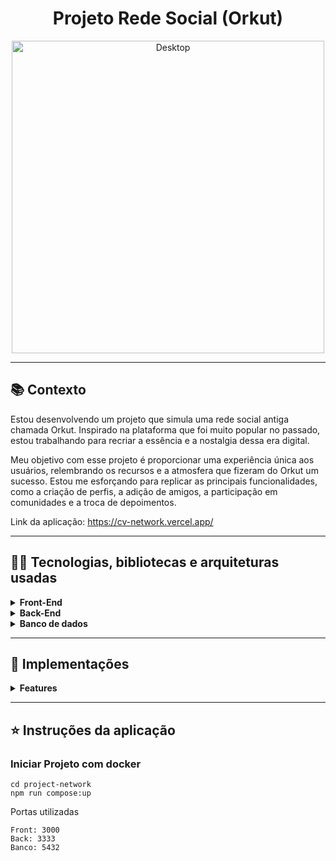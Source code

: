 <h1 align="center">
Projeto Rede Social (Orkut)
</h1>

<p align="center">
   <img alt="Desktop" src="https://github.com/CristianoV/project-network/blob/development/preview_orkut.gif" width="500px" />
</p>

-----

## :books: Contexto
<p>
Estou desenvolvendo um projeto que simula uma rede social antiga chamada Orkut. Inspirado na plataforma que foi muito popular no passado, estou trabalhando para recriar a essência e a nostalgia dessa era digital.

Meu objetivo com esse projeto é proporcionar uma experiência única aos usuários, relembrando os recursos e a atmosfera que fizeram do Orkut um sucesso. Estou me esforçando para replicar as principais funcionalidades, como a criação de perfis, a adição de amigos, a participação em comunidades e a troca de depoimentos.
</p>

Link da aplicação: https://cv-network.vercel.app/

-----

## :man_technologist: Tecnologias, bibliotecas e arquiteturas usadas

<details>
  <summary><strong>Front-End</strong></summary> <br/>
   <strong>
      React <br/>
      Next.JS <br/>
      Hookform <br/>
      Reduxjs <br/>
      Axios <br/>
      Moment <br/>
      Sass <br/>
      Zod <br/>
      Typescript <br/>
   </strong>
</details>

<details>
<summary><strong>Back-End</strong></summary> <br/>
   <strong>
      Typescript <br/>
      Multer <br/>
      Jsonwebtoken <br/>
      Zod <br/>
      Sequelize <br/>
      Express <br/>
      Bcryptjs <br/>
      AWS S3 <br/>
   </strong>
</details>

<details>
   <summary><strong>Banco de dados</strong></summary> <br/>
   <strong>
      Postgresql <br/>
   </strong>
</details>

-----

## :rocket: Implementações

<details>
  <summary><strong>Features</strong></summary><br />
  
- [x] Login
- [x] Perfil
- [x] Comunidades
- [x] Pesquisas
- [x] Amizades
- [x] Publicações
- [x] Jogos
- [x] Possibilidade de remover Amigos
- [x] Possibilidade de sair de comunidades
- [x] Possibilidade de excluir comunidades
- [x] Possibilidade de alterar fotos de comunidades
- [X] Comentar publicações
- [ ] Sistema de Like e Deslike
- [x] Sistema de opinar (confiável / legal / sexy)
- [X] Sistema de recados
- [x] Sistema de depoimentos
- [ ] Adicionar fotos
- [ ] Adicionar Vídeos
- [ ] Chat
- [ ] Mobile
</details>

-----

## ⭐ Instruções da aplicação
### Iniciar Projeto com docker
```
cd project-network
npm run compose:up
```

Portas utilizadas
```
Front: 3000
Back: 3333
Banco: 5432
```

